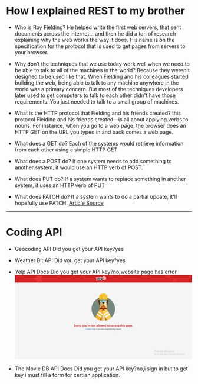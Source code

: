 # How I explained REST to my brother

- Who is Roy Fielding?
He helped write the first web servers, that sent documents across the internet… and then he did a ton of research explaining why the web works the way it does. His name is on the specification for the protocol that is used to get pages from servers to your browser.

- Why don’t the techniques that we use today work well when we need to be able to talk to all of the machines in the world?
Because they weren't designed to be used like that. When Fielding and his colleagues started building the web, being able to talk to any machine anywhere in the world was a primary concern. But most of the techniques developers later used to get computers to talk to each other didn't have those requirements. You just needed to talk to a small group of machines.

- What is the HTTP protocol that Fielding and his friends created?
this protocol Fielding and his friends created—is all about applying verbs to nouns. For instance, when you go to a web page, the browser does an HTTP GET on the URL you typed in and back comes a web page.

- What does a GET do?
Each of the systems would retrieve information from each other using a simple HTTP GET

- What does a POST do?
 If one system needs to add something to another system, it would use an HTTP verb of POST.

- What does PUT do?
If a system wants to replace something in another system, it uses an HTTP verb of PUT

- What does PATCH do?
If a system wants to do a partial update, it'll hopefully use PATCH.
[Article Source](https://gist.github.com/brookr/5977550)

<hr/>

# Coding API

- Geocoding API
Did you get your API key?yes

- Weather Bit API
Did you get your API key?yes

- Yelp API Docs
Did you get your API key?no,website page has error
![yelp](img/yelp.png)

- The Movie DB API Docs
Did you get your API key?no,i sign in but to get key i must fill a form for certian application.